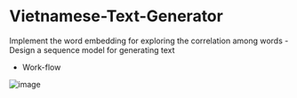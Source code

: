 # Vietnamese-Text-Generator
Implement the word embedding for exploring the correlation among words - Design a sequence model for generating text

* Work-flow

![image](https://github.com/Narius2030/Vietnamese-Text-Generator/assets/94912102/78de1e84-4357-410a-8958-f1bd2f461407)

